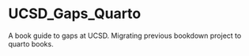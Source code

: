 # UCSD_Gaps_Quarto
A book guide to gaps at UCSD. Migrating previous bookdown project to quarto books. 
